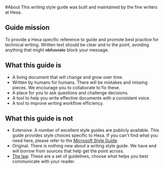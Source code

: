 #About
This writing style guide was built and maintained by the fine writers at Hexa.

## Guide mission
To provide a Hexa specific reference to guide and promote best practice for technical writing. Written text should be clear and to the point, avoiding anything that might <del>obfuscate</del> block your message.

## What this guide is
* A living document that will change and grow over time.
* Written by humans for humans. There will be mistakes and missing pieces. We encourage you to collaborate to fix these.
* A place for you to ask questions and challenge decisions.
* A tool to help you write effective documents with a consistent voice.
* A tool to improve writing workflow efficiency.

## What this guide is not
* Extensive. A number of excellent style guides are publicly available. This guide provides style choices specific to Hexa. If you can't find what you need here, please refer to the [Microsoft Style Guide](https://docs.microsoft.com/en-us/style-guide/welcome/).
* Original. There is nothing new about a writing style guide. We have and will borrow from sources that help get the point across.
* [The law](img/lisa-simpson-keep-out-sign.jpg). These are a set of guidelines, choose what helps you best communicate with your reader.
